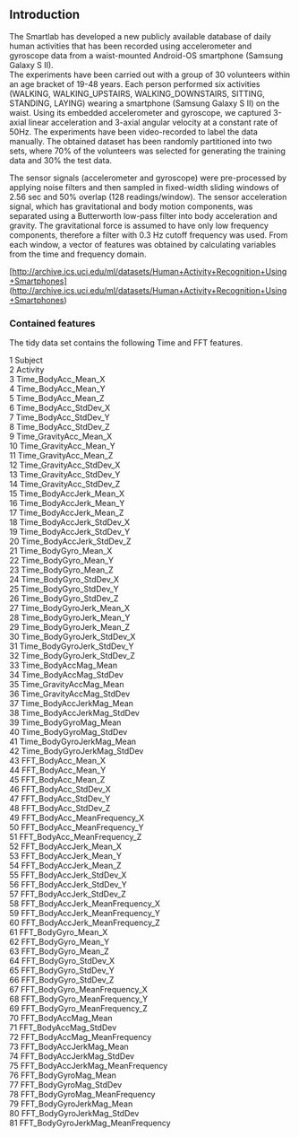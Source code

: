 Introduction
------------
The Smartlab has developed a new publicly available database of daily human activities that has been recorded using accelerometer and gyroscope data from a waist-mounted Android-OS smartphone (Samsung Galaxy S II).  
The experiments have been carried out with a group of 30 volunteers within an age bracket of 19-48 years. Each person performed six activities (WALKING, WALKING_UPSTAIRS, WALKING_DOWNSTAIRS, SITTING, STANDING, LAYING) wearing a smartphone (Samsung Galaxy S II) on the waist. Using its embedded accelerometer and gyroscope, we captured 3-axial linear acceleration and 3-axial angular velocity at a constant rate of 50Hz. The experiments have been video-recorded to label the data manually. The obtained dataset has been randomly partitioned into two sets, where 70% of the volunteers was selected for generating the training data and 30% the test data. 

The sensor signals (accelerometer and gyroscope) were pre-processed by applying noise filters and then sampled in fixed-width sliding windows of 2.56 sec and 50% overlap (128 readings/window). The sensor acceleration signal, which has gravitational and body motion components, was separated using a Butterworth low-pass filter into body acceleration and gravity. The gravitational force is assumed to have only low frequency components, therefore a filter with 0.3 Hz cutoff frequency was used. From each window, a vector of features was obtained by calculating variables from the time and frequency domain.  

[http://archive.ics.uci.edu/ml/datasets/Human+Activity+Recognition+Using+Smartphones] (http://archive.ics.uci.edu/ml/datasets/Human+Activity+Recognition+Using+Smartphones)

### Contained features

The tidy data set contains the following Time and FFT features.

1	Subject  
2	Activity  
3	Time_BodyAcc_Mean_X  
4	Time_BodyAcc_Mean_Y  
5	Time_BodyAcc_Mean_Z  
6	Time_BodyAcc_StdDev_X  
7	Time_BodyAcc_StdDev_Y  
8	Time_BodyAcc_StdDev_Z  
9	Time_GravityAcc_Mean_X  
10	Time_GravityAcc_Mean_Y  
11	Time_GravityAcc_Mean_Z    
12	Time_GravityAcc_StdDev_X  
13	Time_GravityAcc_StdDev_Y  
14	Time_GravityAcc_StdDev_Z  
15	Time_BodyAccJerk_Mean_X  
16	Time_BodyAccJerk_Mean_Y  
17	Time_BodyAccJerk_Mean_Z  
18	Time_BodyAccJerk_StdDev_X  
19	Time_BodyAccJerk_StdDev_Y  
20	Time_BodyAccJerk_StdDev_Z  
21	Time_BodyGyro_Mean_X  
22	Time_BodyGyro_Mean_Y  
23	Time_BodyGyro_Mean_Z  
24	Time_BodyGyro_StdDev_X  
25	Time_BodyGyro_StdDev_Y  
26	Time_BodyGyro_StdDev_Z  
27	Time_BodyGyroJerk_Mean_X  
28	Time_BodyGyroJerk_Mean_Y  
29	Time_BodyGyroJerk_Mean_Z  
30	Time_BodyGyroJerk_StdDev_X  
31	Time_BodyGyroJerk_StdDev_Y  
32	Time_BodyGyroJerk_StdDev_Z  
33	Time_BodyAccMag_Mean  
34	Time_BodyAccMag_StdDev  
35	Time_GravityAccMag_Mean  
36	Time_GravityAccMag_StdDev  
37	Time_BodyAccJerkMag_Mean  
38	Time_BodyAccJerkMag_StdDev  
39	Time_BodyGyroMag_Mean  
40	Time_BodyGyroMag_StdDev  
41	Time_BodyGyroJerkMag_Mean  
42	Time_BodyGyroJerkMag_StdDev  
43	FFT_BodyAcc_Mean_X  
44	FFT_BodyAcc_Mean_Y  
45	FFT_BodyAcc_Mean_Z  
46	FFT_BodyAcc_StdDev_X  
47	FFT_BodyAcc_StdDev_Y  
48	FFT_BodyAcc_StdDev_Z  
49	FFT_BodyAcc_MeanFrequency_X  
50	FFT_BodyAcc_MeanFrequency_Y  
51	FFT_BodyAcc_MeanFrequency_Z  
52	FFT_BodyAccJerk_Mean_X  
53	FFT_BodyAccJerk_Mean_Y  
54	FFT_BodyAccJerk_Mean_Z  
55	FFT_BodyAccJerk_StdDev_X  
56	FFT_BodyAccJerk_StdDev_Y  
57	FFT_BodyAccJerk_StdDev_Z  
58	FFT_BodyAccJerk_MeanFrequency_X  
59	FFT_BodyAccJerk_MeanFrequency_Y  
60	FFT_BodyAccJerk_MeanFrequency_Z  
61	FFT_BodyGyro_Mean_X  
62	FFT_BodyGyro_Mean_Y  
63	FFT_BodyGyro_Mean_Z  
64	FFT_BodyGyro_StdDev_X  
65	FFT_BodyGyro_StdDev_Y  
66	FFT_BodyGyro_StdDev_Z  
67	FFT_BodyGyro_MeanFrequency_X  
68	FFT_BodyGyro_MeanFrequency_Y  
69	FFT_BodyGyro_MeanFrequency_Z  
70	FFT_BodyAccMag_Mean  
71	FFT_BodyAccMag_StdDev  
72	FFT_BodyAccMag_MeanFrequency  
73	FFT_BodyAccJerkMag_Mean  
74	FFT_BodyAccJerkMag_StdDev  
75	FFT_BodyAccJerkMag_MeanFrequency  
76	FFT_BodyGyroMag_Mean  
77	FFT_BodyGyroMag_StdDev  
78	FFT_BodyGyroMag_MeanFrequency  
79	FFT_BodyGyroJerkMag_Mean  
80	FFT_BodyGyroJerkMag_StdDev  
81	FFT_BodyGyroJerkMag_MeanFrequency  

